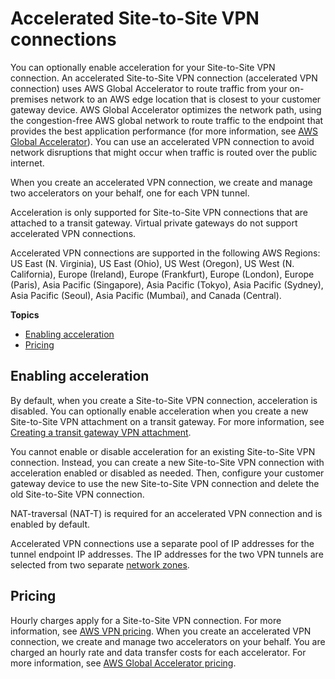 # Accelerated Site\-to\-Site VPN connections<a name="accelerated-vpn"></a>

You can optionally enable acceleration for your Site\-to\-Site VPN connection\. An accelerated Site\-to\-Site VPN connection \(accelerated VPN connection\) uses AWS Global Accelerator to route traffic from your on\-premises network to an AWS edge location that is closest to your customer gateway device\. AWS Global Accelerator optimizes the network path, using the congestion\-free AWS global network to route traffic to the endpoint that provides the best application performance \(for more information, see [AWS Global Accelerator](https://aws.amazon.com/global-accelerator/)\)\. You can use an accelerated VPN connection to avoid network disruptions that might occur when traffic is routed over the public internet\.

When you create an accelerated VPN connection, we create and manage two accelerators on your behalf, one for each VPN tunnel\.

Acceleration is only supported for Site\-to\-Site VPN connections that are attached to a transit gateway\. Virtual private gateways do not support accelerated VPN connections\.

Accelerated VPN connections are supported in the following AWS Regions: US East \(N\. Virginia\), US East \(Ohio\), US West \(Oregon\), US West \(N\. California\), Europe \(Ireland\), Europe \(Frankfurt\), Europe \(London\), Europe \(Paris\), Asia Pacific \(Singapore\), Asia Pacific \(Tokyo\), Asia Pacific \(Sydney\), Asia Pacific \(Seoul\), Asia Pacific \(Mumbai\), and Canada \(Central\)\.

**Topics**
+ [Enabling acceleration](#accelerated-vpn-enabling)
+ [Pricing](#accelerated-vpn-pricing)

## Enabling acceleration<a name="accelerated-vpn-enabling"></a>

By default, when you create a Site\-to\-Site VPN connection, acceleration is disabled\. You can optionally enable acceleration when you create a new Site\-to\-Site VPN attachment on a transit gateway\. For more information, see [Creating a transit gateway VPN attachment](create-tgw-vpn-attachment.md)\.

You cannot enable or disable acceleration for an existing Site\-to\-Site VPN connection\. Instead, you can create a new Site\-to\-Site VPN connection with acceleration enabled or disabled as needed\. Then, configure your customer gateway device to use the new Site\-to\-Site VPN connection and delete the old Site\-to\-Site VPN connection\. 

NAT\-traversal \(NAT\-T\) is required for an accelerated VPN connection and is enabled by default\.

Accelerated VPN connections use a separate pool of IP addresses for the tunnel endpoint IP addresses\. The IP addresses for the two VPN tunnels are selected from two separate [network zones](https://docs.aws.amazon.com/global-accelerator/latest/dg/introduction-components.html)\.

## Pricing<a name="accelerated-vpn-pricing"></a>

Hourly charges apply for a Site\-to\-Site VPN connection\. For more information, see [AWS VPN pricing](https://aws.amazon.com/vpn/pricing/)\. When you create an accelerated VPN connection, we create and manage two accelerators on your behalf\. You are charged an hourly rate and data transfer costs for each accelerator\. For more information, see [AWS Global Accelerator pricing](https://aws.amazon.com/global-accelerator/pricing/)\. 